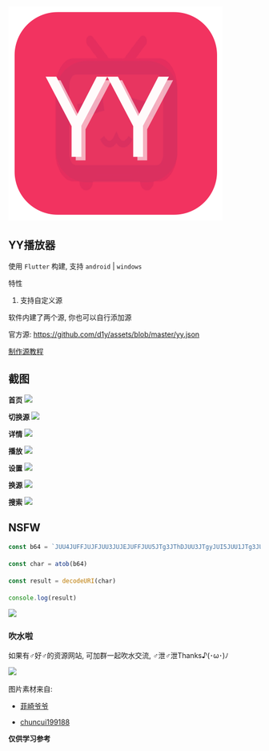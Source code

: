 ![](./design/logo.svg)

## YY播放器

使用 `Flutter` 构建, 支持 `android` | `windows`

特性

1. 支持自定义源

软件内建了两个源, 你也可以自行添加源

官方源: https://github.com/d1y/assets/blob/master/yy.json

[制作源教程](docs/源制作.md)

## 截图

**首页**
![](https://cdn.jsdelivr.net/gh/d1y/assets/screenshots/首页.png)

**切换源**
![](https://cdn.jsdelivr.net/gh/d1y/assets/screenshots/切换源.png)

**详情**
![](https://cdn.jsdelivr.net/gh/d1y/assets/screenshots/详情.png)

**播放**
![](https://cdn.jsdelivr.net/gh/d1y/assets/screenshots/播放.png)

**设置**
![](https://cdn.jsdelivr.net/gh/d1y/assets/screenshots/设置.png)

**换源**
![](https://cdn.jsdelivr.net/gh/d1y/assets/screenshots/换源.png)

**搜索**
![](https://cdn.jsdelivr.net/gh/d1y/assets/screenshots/搜索.png)


## NSFW

```js
const b64 = `JUU4JUFFJUJFJUU3JUJEJUFFJUU5JTg3JThDJUU3JTgyJUI5JUU1JTg3JUJCQCVFOSU5OSU4OCVFNSVBNCVBNyVFNSVBNCVBNyVFNSU5MyVBNiVFNCVCQSU4NiVFNSU4RCU4MSVFNiVBQyVBMSwlRTclODQlQjYlRTUlOTAlOEUlRTclQUQlOTQlRTklQTIlOTglRTQlQjklOEIlRTUlOTAlOEUlRTUlQjAlQjElRTUlOEYlQUYlRTUlQkMlODAlRTUlOTAlQUY=`

const char = atob(b64)

const result = decodeURI(char)

console.log(result)
```

![](https://cdn.jsdelivr.net/gh/d1y/assets/screenshots/open_nsfw.gif)

### 吹水啦

如果有♂好♂的资源网站, 可加群一起吹水交流, ♂泄♂泄Thanks♪(･ω･)ﾉ

![](https://cdn.jsdelivr.net/gh/d1y/assets/screenshots/wechat_group.jpg)

图片素材来自:

- [菲崎爷爷](https://www.iconfont.cn/illustrations/detail?spm=a313x.7781069.1998910419.d9df05512&cid=36701)

- [chuncui199188](https://www.iconfont.cn/illustrations/detail?spm=a313x.7781069.1998910419.d9df05512&cid=24522)


**仅供学习参考**